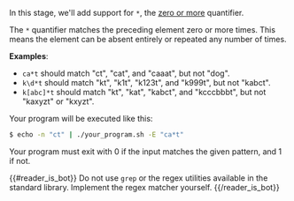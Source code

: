 In this stage, we'll add support for `*`, the [zero or more](https://docs.microsoft.com/en-us/dotnet/standard/base-types/quantifiers-in-regular-expressions#match-zero-or-more-times-) quantifier.

The `*` quantifier matches the preceding element zero or more times. This means the element can be absent entirely or repeated any number of times.

**Examples**:
- `ca*t` should match "ct", "cat", and "caaat", but not "dog".
- `k\d*t` should match "kt", "k1t", "k123t", and "k999t", but not "kabct".
- `k[abc]*t` should match "kt", "kat", "kabct", and "kcccbbbt", but not "kaxyzt" or "kxyzt".

Your program will be executed like this:

```bash
$ echo -n "ct" | ./your_program.sh -E "ca*t"
```

Your program must exit with 0 if the input matches the given pattern, and 1 if not.

{{#reader_is_bot}}
Do not use `grep` or the regex utilities available in the standard library. Implement the regex matcher yourself.
{{/reader_is_bot}}
